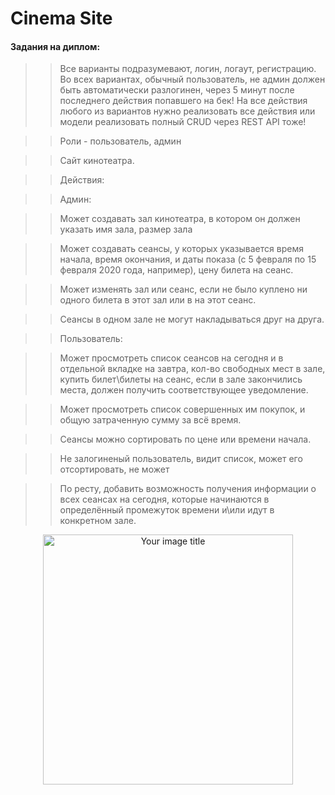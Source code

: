 

# Cinema Site

#### Задания на диплом: 

>>Все варианты подразумевают, логин, логаут, регистрацию. Во всех вариантах, обычный пользователь, не админ должен быть автоматически разлогинен, через 5 минут после последнего действия попавшего на бек! На все действия любого из вариантов нужно реализовать все действия или модели реализовать полный CRUD через REST API тоже! 
 
>>Роли - пользователь, админ  

>>Сайт кинотеатра. 
 
>>Действия: 
 
>>Админ: 
 
>>Может создавать зал кинотеатра, в котором он должен указать имя зала, размер зала 

>>Может создавать сеансы, у которых указывается время начала, время окончания, и даты показа (с 5 февраля по 15 февраля 2020 года, например), цену билета на сеанс. 
 
>>Может изменять зал или сеанс, если не было куплено ни одного билета в этот зал или в на этот сеанс. 
 
>>Сеансы в одном зале не могут накладываться друг на друга. 
 
>>Пользователь:  
 
>>Может просмотреть список сеансов на сегодня и в отдельной вкладке на завтра, кол-во свободных мест в зале, купить билет\билеты на сеанс, если в зале закончились места, должен получить соответствующее уведомление. 
 
>>Может просмотреть список совершенных им покупок, и общую затраченную сумму за всё время. 
 
>>Сеансы можно сортировать по цене или времени начала. 
 
>>Не залогиненый пользователь, видит список, может его отсортировать, не может 
 
>>По ресту, добавить возможность получения информации о всех сеансах на сегодня, которые начинаются в определённый промежуток времени и\или идут в конкретном зале. 

<p align="center"><img src="https://memepedia.ru/wp-content/uploads/2016/03/large_p19d7nh1hm1i37tnuim11ebqo5c1.jpg" alt="Your image title" width="400"/></p>
